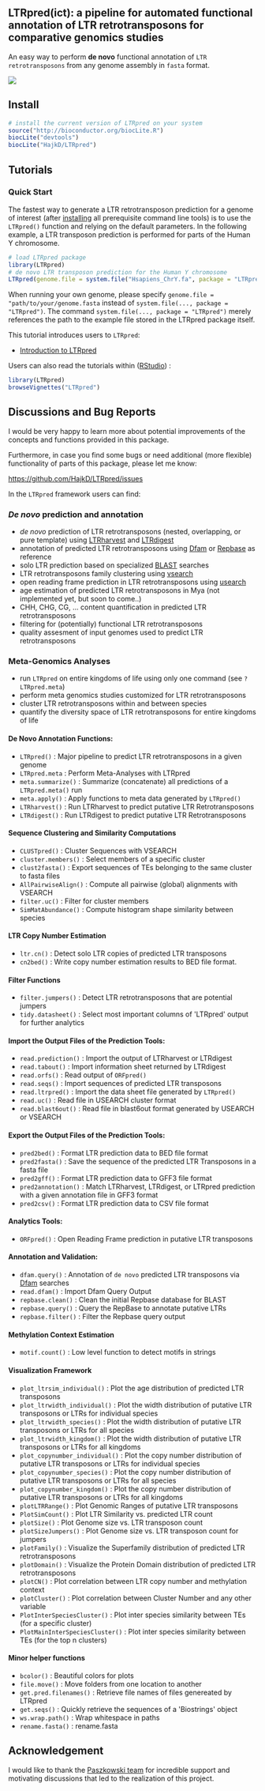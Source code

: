 ## LTRpred(ict): a pipeline for automated functional annotation of LTR retrotransposons for comparative genomics studies

An easy way to perform __de novo__ functional annotation of `LTR retrotransposons` from any genome assembly in `fasta` format.

![](vignettes/LTRfeatures.png)

## Install

```r
# install the current version of LTRpred on your system
source("http://bioconductor.org/biocLite.R")
biocLite("devtools")
biocLite("HajkD/LTRpred")
```
## Tutorials

### Quick Start

The fastest way to generate a LTR retrotransposon prediction for a genome of interest (after [installing](https://hajkd.github.io/LTRpred/articles/Introduction.html) all prerequisite command line tools) is to use the
`LTRpred()` function and relying on the default parameters. In the following example,
a LTR transposon prediction is performed for parts of the Human Y chromosome.

```r
# load LTRpred package
library(LTRpred)
# de novo LTR transposon prediction for the Human Y chromosome
LTRpred(genome.file = system.file("Hsapiens_ChrY.fa", package = "LTRpred"))
```

When running your own genome, please specify `genome.file = "path/to/your/genome.fasta` instead of `system.file(..., package = "LTRpred")`. The command `system.file(..., package = "LTRpred")` merely references the path to the example file stored in the LTRpred package itself.


This tutorial introduces users to `LTRpred`:

- [Introduction to LTRpred](https://hajkd.github.io/LTRpred/articles/Introduction.html)

Users can also read the tutorials within ([RStudio](http://www.rstudio.com/)) :

```r
library(LTRpred)
browseVignettes("LTRpred")
```

## Discussions and Bug Reports

I would be very happy to learn more about potential improvements of the concepts and functions
provided in this package.

Furthermore, in case you find some bugs or need additional (more flexible) functionality of parts
of this package, please let me know:

https://github.com/HajkD/LTRpred/issues

In the `LTRpred` framework users can find:

### _De novo_ prediction and annotation

- _de novo_ prediction of LTR retrotransposons (nested, overlapping, or pure template) using [LTRharvest](http://www.zbh.uni-hamburg.de/forschung/arbeitsgruppe-genominformatik/software/ltrharvest.html) and [LTRdigest](http://www.zbh.uni-hamburg.de/forschung/gi/software/ltrdigest.html)
- annotation of predicted LTR retrotransposons using [Dfam](http://dfam.org/) or [Repbase](http://www.girinst.org/repbase/) as reference
- solo LTR prediction based on specialized [BLAST](https://blast.ncbi.nlm.nih.gov/Blast.cgi?PAGE_TYPE=BlastDocs&DOC_TYPE=Download) searches
- LTR retrotransposons family clustering using [vsearch](https://github.com/torognes/vsearch)
- open reading frame prediction in LTR retrotransposons using [usearch](https://www.drive5.com/usearch/)
- age estimation of predicted LTR retrotransposons in Mya (not implemented yet, but soon to come..)
- CHH, CHG, CG, ... content quantification in predicted LTR retrotransposons
- filtering for (potentially) functional LTR retrotransposons  
- quality assesment of input genomes used to predict LTR retrotransposons

### Meta-Genomics Analyses

- run `LTRpred` on entire kingdoms of life using only one command (see `?LTRpred.meta`)
- perform meta genomics studies customized for LTR retrotransposons
- cluster LTR retrotransposons within and between species
- quantify the diversity space of LTR retrotransposons for entire kingdoms of life

#### De Novo Annotation Functions:

* `LTRpred()` : Major pipeline to predict LTR retrotransposons in a given genome
* `LTRpred.meta` : Perform Meta-Analyses with LTRpred
* `meta.summarize()` : Summarize (concatenate) all predictions of a `LTRpred.meta()` run
* `meta.apply()` : Apply functions to meta data generated by `LTRpred()`
* `LTRharvest()` : Run LTRharvest to predict putative LTR Retrotransposons
* `LTRdigest()` : Run LTRdigest to predict putative LTR Retrotransposons

#### Sequence Clustering and Similarity Computations
* `CLUSTpred()` : Cluster Sequences with VSEARCH
* `cluster.members()` : Select members of a specific cluster
* `clust2fasta()` : Export sequences of TEs belonging to the same cluster to fasta files
* `AllPairwiseAlign()` : Compute all pairwise (global) alignments with VSEARCH
* `filter.uc()` : Filter for cluster members
* `SimMatAbundance()` : Compute histogram shape similarity between species


#### LTR Copy Number Estimation

* `ltr.cn()` : Detect solo LTR copies of predicted LTR transposons
* `cn2bed()` : Write copy number estimation results to BED file format.

#### Filter Functions

* `filter.jumpers()` : Detect LTR retrotransposons that are potential jumpers
* `tidy.datasheet()` : Select most important columns of 'LTRpred' output for further analytics

#### Import the Output Files of the Prediction Tools:

* `read.prediction()` : Import the output of LTRharvest or LTRdigest
* `read.tabout()` : Import information sheet returned by LTRdigest
* `read.orfs()` : Read output of `ORFpred()`
* `read.seqs()` : Import sequences of predicted LTR transposons
* `read.ltrpred()` : Import the data sheet file generated by `LTRpred()`
* `read.uc()` : Read file in USEARCH cluster format
* `read.blast6out()` : Read file in blast6out format generated by USEARCH or VSEARCH

#### Export the Output Files of the Prediction Tools:

* `pred2bed()` : Format LTR prediction data to BED file format
* `pred2fasta()` : Save the sequence of the predicted LTR Transposons in a fasta file
* `pred2gff()` : Format LTR prediction data to GFF3 file format
* `pred2annotation()` : Match LTRharvest, LTRdigest, or LTRpred prediction with a given annotation file in GFF3 format
* `pred2csv()` : Format LTR prediction data to CSV file format

#### Analytics Tools:

* `ORFpred()` : Open Reading Frame prediction in putative LTR transposons

#### Annotation and Validation:

* `dfam.query()` : Annotation of `de novo` predicted LTR transposons via [Dfam](http://dfam.org/help/tools) searches
* `read.dfam()` : Import Dfam Query Output
* `repbase.clean()` : Clean the initial Repbase database for BLAST
* `repbase.query()` : Query the RepBase to annotate putative LTRs
* `repbase.filter()` : Filter the Repbase query output

#### Methylation Context Estimation

* `motif.count()` : Low level function to detect motifs in strings

#### Visualization Framework

* `plot_ltrsim_individual()` : Plot the age distribution of predicted LTR transposons
* `plot_ltrwidth_individual()` : Plot the width distribution of putative LTR transposons or LTRs for individual species
* `plot_ltrwidth_species()` : Plot the width distribution of putative LTR transposons or LTRs for all species
* `plot_ltrwidth_kingdom()` : Plot the width distribution of putative LTR transposons or LTRs for all kingdoms
* `plot_copynumber_individual()` : Plot the copy number distribution of putative LTR transposons or LTRs for individual species
* `plot_copynumber_species()` : Plot the copy number distribution of putative LTR transposons or LTRs for all species
* `plot_copynumber_kingdom()` : Plot the copy number distribution of putative LTR transposons or LTRs for all kingdoms
* `plotLTRRange()` : Plot Genomic Ranges of putative LTR transposons
* `PlotSimCount()` : Plot LTR Similarity vs. predicted LTR count
* `plotSize()` : Plot Genome size vs. LTR transposon count
* `plotSizeJumpers()` : Plot Genome size vs. LTR transposon count for jumpers
* `plotFamily()` : Visualize the Superfamily distribution of predicted LTR retrotransposons
* `plotDomain()` : Visualize the Protein Domain distribution of predicted LTR retrotransposons
* `plotCN()` : Plot correlation between LTR copy number and methylation context  
* `plotCluster()` : Plot correlation between Cluster Number and any other variable
* `PlotInterSpeciesCluster()` : Plot inter species similarity between TEs (for a specific cluster)
* `PlotMainInterSpeciesCluster()` : Plot inter species similarity between TEs (for the top n clusters)


#### Minor helper functions

* `bcolor()` : Beautiful colors for plots
* `file.move()` : Move folders from one location to another
* `get.pred.filenames()` : Retrieve file names of files genereated by LTRpred
* `get.seqs()` : Quickly retrieve the sequences of a 'Biostrings' object
* `ws.wrap.path()` : Wrap whitespace in paths
* `rename.fasta()` : rename.fasta


## Acknowledgement

I would like to thank the [Paszkowski team](http://www.slcu.cam.ac.uk/research/paszkowski-group/group-members) for incredible support and motivating discussions that led to 
the realization of this project.




